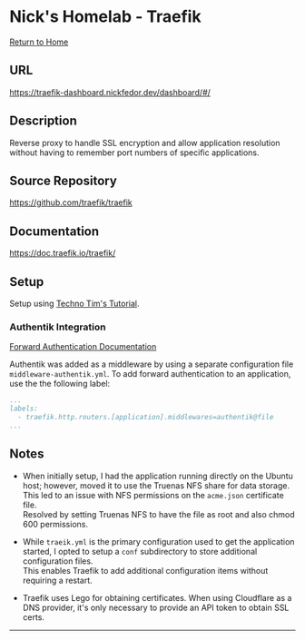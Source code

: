 # Nick's Homelab - Traefik

[Return to Home](/README.md)

## URL

<https://traefik-dashboard.nickfedor.dev/dashboard/#/>

## Description

Reverse proxy to handle SSL encryption and allow application resolution without
having to remember port numbers of specific applications.

## Source Repository

<https://github.com/traefik/traefik>

## Documentation

<https://doc.traefik.io/traefik/>

## Setup

Setup using [Techno Tim's
Tutorial](https://technotim.live/posts/traefik-3-docker-certificates/).

### Authentik Integration

[Forward Authentication Documentation](https://docs.goauthentik.io/docs/providers/proxy/server_traefik)

Authentik was added as a middleware by using a separate configuration file
`middleware-authentik.yml`.
To add forward authentication to an application, use the the following label:

```docker-compose.yml
...
labels:
  - traefik.http.routers.[application].middlewares=authentik@file
...
```

## Notes

- When initially setup, I had the application running directly on the Ubuntu
  host; however, moved it to use the Truenas NFS share for data storage.  
  This led to an issue with NFS permissions on the `acme.json` certificate file.  
  Resolved by setting Truenas NFS to have the file as root and also chmod 600
  permissions.

- While `traeik.yml` is the primary configuration used to get the application
  started, I opted to setup a `conf` subdirectory to store additional
  configuration files.  
  This enables Traefik to add additional configuration items without requiring a
  restart.

- Traefik uses Lego for obtaining certificates. When using Cloudflare as a DNS
  provider, it's only necessary to provide an API token to obtain SSL certs.

----------
